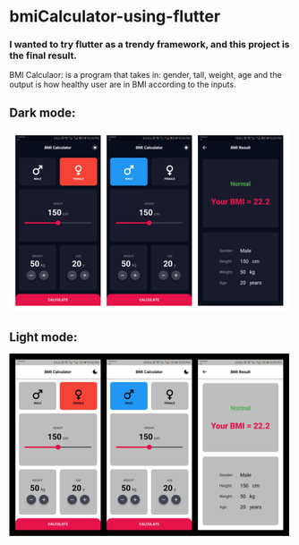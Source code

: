 # bmiCalculator-using-flutter

### I wanted to try flutter as a trendy framework, and this project is the final result.

BMI Calculaor: is a program that takes in: gender, tall, weight, age and the output is how healthy user are in BMI according to the inputs.

## Dark mode:
<img src="README assets/dark.png" width="500"></img>

## Light mode:
<img src="README assets/light.png" width="500"></img>

